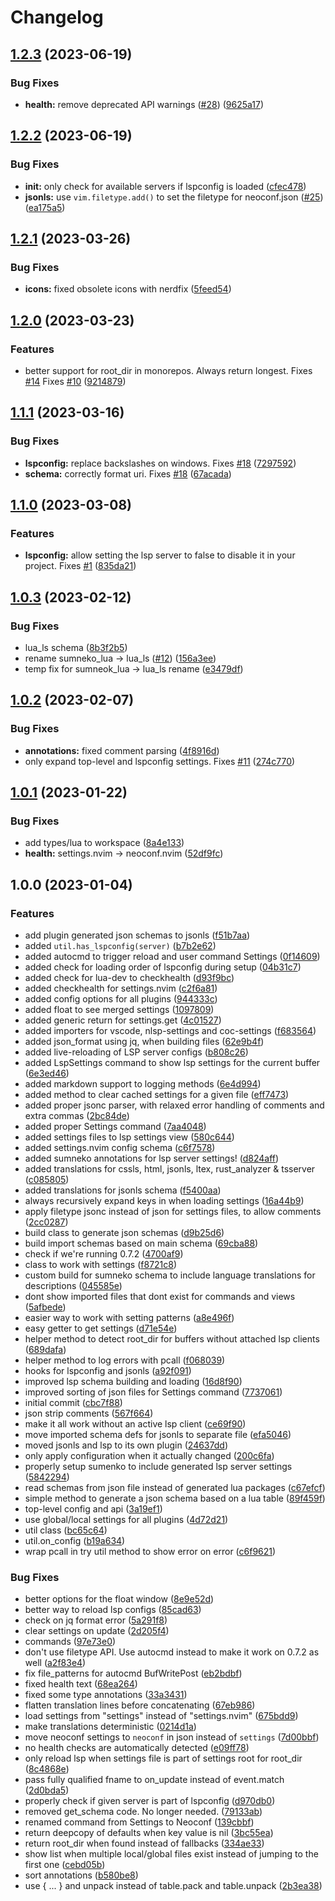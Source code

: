 # Changelog

## [1.2.3](https://github.com/folke/neoconf.nvim/compare/v1.2.2...v1.2.3) (2023-06-19)


### Bug Fixes

* **health:** remove deprecated API warnings ([#28](https://github.com/folke/neoconf.nvim/issues/28)) ([9625a17](https://github.com/folke/neoconf.nvim/commit/9625a1710a9be427a662f9ba0a383164588a41a8))

## [1.2.2](https://github.com/folke/neoconf.nvim/compare/v1.2.1...v1.2.2) (2023-06-19)


### Bug Fixes

* **init:** only check for available servers if lspconfig is loaded ([cfec478](https://github.com/folke/neoconf.nvim/commit/cfec478a530d4dbda0dbd0f9d3678460d1aae735))
* **jsonls:** use `vim.filetype.add()` to set the filetype for neoconf.json ([#25](https://github.com/folke/neoconf.nvim/issues/25)) ([ea175a5](https://github.com/folke/neoconf.nvim/commit/ea175a511d9b899a0dc8b19829ae169e11d9b1d4))

## [1.2.1](https://github.com/folke/neoconf.nvim/compare/v1.2.0...v1.2.1) (2023-03-26)


### Bug Fixes

* **icons:** fixed obsolete icons with nerdfix ([5feed54](https://github.com/folke/neoconf.nvim/commit/5feed54641f169b9fd1c8cd89cc9227237136ee7))

## [1.2.0](https://github.com/folke/neoconf.nvim/compare/v1.1.1...v1.2.0) (2023-03-23)


### Features

* better support for root_dir in monorepos. Always return longest. Fixes [#14](https://github.com/folke/neoconf.nvim/issues/14) Fixes [#10](https://github.com/folke/neoconf.nvim/issues/10) ([9214879](https://github.com/folke/neoconf.nvim/commit/9214879f83ad407988871e43e0697cff2b721f2b))

## [1.1.1](https://github.com/folke/neoconf.nvim/compare/v1.1.0...v1.1.1) (2023-03-16)


### Bug Fixes

* **lspconfig:** replace backslashes on windows. Fixes [#18](https://github.com/folke/neoconf.nvim/issues/18) ([7297592](https://github.com/folke/neoconf.nvim/commit/72975929074d663a46854422252b6bb099ae56ba))
* **schema:** correctly format uri. Fixes [#18](https://github.com/folke/neoconf.nvim/issues/18) ([67acada](https://github.com/folke/neoconf.nvim/commit/67acada4ed1d1386373f9a325acd95b315ac827c))

## [1.1.0](https://github.com/folke/neoconf.nvim/compare/v1.0.3...v1.1.0) (2023-03-08)


### Features

* **lspconfig:** allow setting the lsp server to false to disable it in your project. Fixes [#1](https://github.com/folke/neoconf.nvim/issues/1) ([835da21](https://github.com/folke/neoconf.nvim/commit/835da21fd71c9e91248b00b5066dc2d1306f4d6b))

## [1.0.3](https://github.com/folke/neoconf.nvim/compare/v1.0.2...v1.0.3) (2023-02-12)


### Bug Fixes

* lua_ls schema ([8b3f2b5](https://github.com/folke/neoconf.nvim/commit/8b3f2b56e6760a92b5df97b0b182d31405f7458e))
* rename sumneko_lua -&gt; lua_ls ([#12](https://github.com/folke/neoconf.nvim/issues/12)) ([156a3ee](https://github.com/folke/neoconf.nvim/commit/156a3eed89ffef5f926102e1bc9e372946385074))
* temp fix for sumneok_lua -&gt; lua_ls rename ([e3479df](https://github.com/folke/neoconf.nvim/commit/e3479df94d63b3f29481278cc8527e1ded902aaf))

## [1.0.2](https://github.com/folke/neoconf.nvim/compare/v1.0.1...v1.0.2) (2023-02-07)


### Bug Fixes

* **annotations:** fixed comment parsing ([4f8916d](https://github.com/folke/neoconf.nvim/commit/4f8916d22081b76ee5931155adedf55d0c9f645b))
* only expand top-level and lspconfig settings. Fixes [#11](https://github.com/folke/neoconf.nvim/issues/11) ([274c770](https://github.com/folke/neoconf.nvim/commit/274c7700d911b6d0b5e01b9b8b8ef765c5d726d3))

## [1.0.1](https://github.com/folke/neoconf.nvim/compare/v1.0.0...v1.0.1) (2023-01-22)


### Bug Fixes

* add types/lua to workspace ([8a4e133](https://github.com/folke/neoconf.nvim/commit/8a4e1336f156ca2f66849725199b05d3150d869c))
* **health:** settings.nvim -&gt; neoconf.nvim ([52df9fc](https://github.com/folke/neoconf.nvim/commit/52df9fcd2aec9caf2918062df7b6f11b2afd2443))

## 1.0.0 (2023-01-04)


### Features

* add plugin generated json schemas to jsonls ([f51b7aa](https://github.com/folke/neoconf.nvim/commit/f51b7aac58a4032042938e45cd1b598c6f8f27ce))
* added `util.has_lspconfig(server)` ([b7b2e62](https://github.com/folke/neoconf.nvim/commit/b7b2e626e5f6dc806996debdbeb0cb964167dd00))
* added autocmd to trigger reload and user command Settings ([0f14609](https://github.com/folke/neoconf.nvim/commit/0f14609af5e0f5db34694a316ea8ea6fada0cd98))
* added check for loading order of lspconfig during setup ([04b31c7](https://github.com/folke/neoconf.nvim/commit/04b31c79941cc133c30ee46f585e78171408c67b))
* added check for lua-dev to checkhealth ([d93f9bc](https://github.com/folke/neoconf.nvim/commit/d93f9bcab207b0cf173478541200ba45408df1f3))
* added checkhealth for settings.nvim ([c2f6a81](https://github.com/folke/neoconf.nvim/commit/c2f6a8107112f9517d85390b53cb2784c3160a59))
* added config options for all plugins ([944333c](https://github.com/folke/neoconf.nvim/commit/944333cda4894e9378bf822d966ff8f9debb8676))
* added float to see merged settings ([1097809](https://github.com/folke/neoconf.nvim/commit/1097809894c4c48df256990dd18523264b755876))
* added generic return for settings.get ([4c01527](https://github.com/folke/neoconf.nvim/commit/4c01527b7dd17f6aed3d9d7b140b7a117a22249d))
* added importers for vscode, nlsp-settings and coc-settings ([f683564](https://github.com/folke/neoconf.nvim/commit/f6835648d89f233ce98db71ff3e0532b1e6eb7a9))
* added json_format using jq, when building files ([62e9b4f](https://github.com/folke/neoconf.nvim/commit/62e9b4ffe8a5d56797bd7d4b903ed7e50544446e))
* added live-reloading of LSP server configs ([b808c26](https://github.com/folke/neoconf.nvim/commit/b808c26eaf4814bf50ad8b324d82b2544025071b))
* added LspSettings command to show lsp settings for the current buffer ([6e3ed46](https://github.com/folke/neoconf.nvim/commit/6e3ed46b11f529afe46fa34c23c08a82128dabdc))
* added markdown support to logging methods ([6e4d994](https://github.com/folke/neoconf.nvim/commit/6e4d9944555f141676b8dc8c7d289653ec5d7a3d))
* added method to clear cached settings for a given file ([eff7473](https://github.com/folke/neoconf.nvim/commit/eff7473db4630031bd3dd60c41deaafd0c92a7df))
* added proper jsonc parser, with relaxed error handling of comments and extra commas ([2bc84de](https://github.com/folke/neoconf.nvim/commit/2bc84de7f2dee7469ddde066bf34d2647734e451))
* added proper Settings command ([7aa4048](https://github.com/folke/neoconf.nvim/commit/7aa4048ed7dd3685c4a5f1e263ce94d898b435c1))
* added settings files to lsp settings view ([580c644](https://github.com/folke/neoconf.nvim/commit/580c644c378e29a9a1ca46468058c3aaee82c0d4))
* added settings.nvim config schema ([c6f7578](https://github.com/folke/neoconf.nvim/commit/c6f75787e7870d295b12cebf83e5b9f197f3e037))
* added sumneko annotations for lsp server settings! ([d824aff](https://github.com/folke/neoconf.nvim/commit/d824affc44d23ae20e5c52c377349150f51caaa2))
* added translations for cssls, html, jsonls, ltex, rust_analyzer & tsserver ([c085805](https://github.com/folke/neoconf.nvim/commit/c085805a1cce432bb161264cda8b8e044fd614de))
* added translations for jsonls schema ([f5400aa](https://github.com/folke/neoconf.nvim/commit/f5400aa8188aa08f56747716a23e52e88697664d))
* always recursively expand keys in when loading settings ([16a44b9](https://github.com/folke/neoconf.nvim/commit/16a44b95755c548c2c89c1165426e88537b43e86))
* apply filetype jsonc instead of json for settings files, to allow comments ([2cc0287](https://github.com/folke/neoconf.nvim/commit/2cc0287ec54d46f0c857bd697f101dc276e0b5a6))
* build class to generate json schemas ([d9b25d6](https://github.com/folke/neoconf.nvim/commit/d9b25d6bf6209ffc9f3367ee23b6025680cf56f5))
* build import schemas based on main schema ([69cba88](https://github.com/folke/neoconf.nvim/commit/69cba885e17d1bef0131ff9e78981227bf802f4d))
* check if we're running 0.7.2 ([4700af9](https://github.com/folke/neoconf.nvim/commit/4700af98c69a02dfa0ea7ecd5700d2190a440cd7))
* class to work with settings ([f8721c8](https://github.com/folke/neoconf.nvim/commit/f8721c851f1941f5635653caed8de6247b6e5eeb))
* custom build for sumneko schema to include language translations for descriptions ([045585e](https://github.com/folke/neoconf.nvim/commit/045585e102ba97d98dd970dab6a0cfa228fa51c9))
* dont show imported files that dont exist for commands and views ([5afbede](https://github.com/folke/neoconf.nvim/commit/5afbede9ba58e63bcceae0680c9f4975ee663a3c))
* easier way to work with setting patterns ([a8e496f](https://github.com/folke/neoconf.nvim/commit/a8e496f73e48b4830be19a8f686ec18535dbd885))
* easy getter to get settings ([d71e54e](https://github.com/folke/neoconf.nvim/commit/d71e54e9cbc5ae59d50d6fc2fc327a782c404011))
* helper method to detect root_dir for buffers without attached lsp clients ([689dafa](https://github.com/folke/neoconf.nvim/commit/689dafa90dfe584661419064069a36de12e9766a))
* helper method to log errors with pcall ([f068039](https://github.com/folke/neoconf.nvim/commit/f0680397aca5c781b4c43625ab568033b2bdafa3))
* hooks for lspconfig and jsonls ([a92f091](https://github.com/folke/neoconf.nvim/commit/a92f091809caaa2de12b977cf56deb628f26106a))
* improved lsp schema building and loading ([16d8f90](https://github.com/folke/neoconf.nvim/commit/16d8f906dd0afe9b88bcd0ef69d8b84c0d0cd917))
* improved sorting of json files for Settings command ([7737061](https://github.com/folke/neoconf.nvim/commit/7737061dabfa3cd40fe01ef2dee478e4e843eceb))
* initial commit ([cbc7f88](https://github.com/folke/neoconf.nvim/commit/cbc7f8836f45a3f4a874b25bf4a7c68921e5b832))
* json strip comments ([567f664](https://github.com/folke/neoconf.nvim/commit/567f664ed69902135b509ab43e722cc9d00014d7))
* make it all work without an active lsp client ([ce69f90](https://github.com/folke/neoconf.nvim/commit/ce69f90b6a5bb7df1aa939f7fa0598a4d0712ee0))
* move imported schema defs for jsonls to separate file ([efa5046](https://github.com/folke/neoconf.nvim/commit/efa50461a551b9ff6d4475f64a7a419b85b586e0))
* moved jsonls and lsp to its own plugin ([24637dd](https://github.com/folke/neoconf.nvim/commit/24637ddc0e57676648c0664606fe73f3b225c81e))
* only apply configuration when it actually changed ([200c6fa](https://github.com/folke/neoconf.nvim/commit/200c6fa9362cdab97177a0e6b2e3068586c8a65d))
* properly setup sumenko to include generated lsp server settings ([5842294](https://github.com/folke/neoconf.nvim/commit/58422942eb9d32a47f7f1aef631f0aec167081f9))
* read schemas from json file instead of generated lua packages ([c67efcf](https://github.com/folke/neoconf.nvim/commit/c67efcf2054bcf32e4d00b555f7539e40543eda8))
* simple method to generate a json schema based on a lua table ([89f459f](https://github.com/folke/neoconf.nvim/commit/89f459fc2e4653683b18388c21b74af89f2219ae))
* top-level config and api ([3a19ef1](https://github.com/folke/neoconf.nvim/commit/3a19ef12c5484e72bba11c2d7d8bc431fac3a924))
* use global/local settings for all plugins ([4d72d21](https://github.com/folke/neoconf.nvim/commit/4d72d213c76fd3482e08a17c2e8213c3c8733a77))
* util class ([bc65c64](https://github.com/folke/neoconf.nvim/commit/bc65c64ceb305e4398e4d05551d9e4895087b989))
* util.on_config ([b19a634](https://github.com/folke/neoconf.nvim/commit/b19a63488e220edb53a9e1d66755b9f87e14d12c))
* wrap pcall in try util method to show error on error ([c6f9621](https://github.com/folke/neoconf.nvim/commit/c6f962183b0a5e1f3dbcbbd27940c90180a57f9d))


### Bug Fixes

* better options for the float window ([8e9e52d](https://github.com/folke/neoconf.nvim/commit/8e9e52d2310e967473583d4f118db48ccb206157))
* better way to reload lsp configs ([85cad63](https://github.com/folke/neoconf.nvim/commit/85cad63cda4bdc8dd658257ea664f869231c489b))
* check on jq format error ([5a291f8](https://github.com/folke/neoconf.nvim/commit/5a291f89ae610eacf99d80ea925d4a642ac5b2f2))
* clear settings on update ([2d205f4](https://github.com/folke/neoconf.nvim/commit/2d205f44194008b05fd5154b3ee7f861d74864a3))
* commands ([97e73e0](https://github.com/folke/neoconf.nvim/commit/97e73e017aa4f6358b1405f5d1fc81058363836e))
* don't use filetype API. Use autocmd instead to make it work on 0.7.2 as well ([a2f83e4](https://github.com/folke/neoconf.nvim/commit/a2f83e40a94ae3844642faa04160e24d38035abc))
* fix file_patterns for autocmd BufWritePost ([eb2bdbf](https://github.com/folke/neoconf.nvim/commit/eb2bdbf10f456e9aa18029919c990dede24edd10))
* fixed health text ([68ea264](https://github.com/folke/neoconf.nvim/commit/68ea26422a59a10fb241904b9fa271fab3b66f47))
* fixed some type annotations ([33a3431](https://github.com/folke/neoconf.nvim/commit/33a34317689b706de44ee54a21f78b77055e79b6))
* flatten translation lines before concatenating ([67eb986](https://github.com/folke/neoconf.nvim/commit/67eb9862cfc9d7dda72c7bc3715440db8339e811))
* load settings from "settings" instead of "settings.nvim" ([675bdd9](https://github.com/folke/neoconf.nvim/commit/675bdd9a80efc8c74e15fa032c557cc0e75c22c5))
* make translations deterministic ([0214d1a](https://github.com/folke/neoconf.nvim/commit/0214d1a854ded6a3fe9a610958a7ee595a9dfd89))
* move neoconf settings to `neoconf` in json instead of `settings` ([7d00bbf](https://github.com/folke/neoconf.nvim/commit/7d00bbffb50bed2541690bbbbd414b932d101454))
* no health checks are automatically detected ([e09ff78](https://github.com/folke/neoconf.nvim/commit/e09ff78639b3c2068d331d1bcbcaa6938fafe955))
* only reload lsp when settings file is part of settings root for root_dir ([8c4868e](https://github.com/folke/neoconf.nvim/commit/8c4868e87efc8551547e5b83e6f607814598de17))
* pass fully qualified fname to on_update instead of event.match ([2d0bda5](https://github.com/folke/neoconf.nvim/commit/2d0bda545003b11bad794a8979d2527427041e7b))
* properly check if given server is part of lspconfig ([d970db0](https://github.com/folke/neoconf.nvim/commit/d970db012f35cecea3d615d4d1df4fb23f762161))
* removed get_schema code. No longer needed. ([79133ab](https://github.com/folke/neoconf.nvim/commit/79133ab99e7cdabf4bdc2c1db2f28a75f2936b54))
* renamed command from Settings to Neoconf ([139cbbf](https://github.com/folke/neoconf.nvim/commit/139cbbfc49aac3ece83986f0b15f789247e19851))
* return deepcopy of defaults when key value is nil ([3bc55ea](https://github.com/folke/neoconf.nvim/commit/3bc55eac7357f6e7ca93f2f847fed6fb52b3bd6a))
* return root_dir when found instead of fallbacks ([334ae33](https://github.com/folke/neoconf.nvim/commit/334ae339d717885049264f9d3a48ec13443293e1))
* show list when multiple local/global files exist instead of jumping to the first one ([cebd05b](https://github.com/folke/neoconf.nvim/commit/cebd05b30e79087dbe211c8cc6fe265eab3a7371))
* sort annotations ([b580be8](https://github.com/folke/neoconf.nvim/commit/b580be8e450a0e2b59611c85337b1deaa33d743a))
* use { ... } and unpack instead of table.pack and table.unpack ([2b3ea38](https://github.com/folke/neoconf.nvim/commit/2b3ea3867a99de8eee8c1ce256bf1a8913dc95a3))
